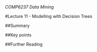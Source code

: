 *COMP6237 Data Mining*

#Lecture 11 - Modelling with Decision Trees

##Summary

##Key points

##Further Reading
